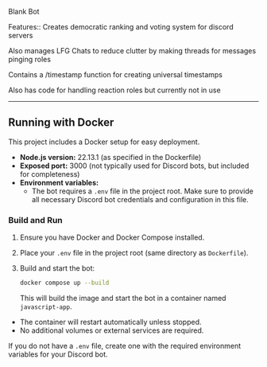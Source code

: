 Blank Bot

Features::
Creates democratic ranking and voting system for discord servers

Also manages LFG Chats to reduce clutter by making threads for messages pinging roles

Contains a /timestamp function for creating universal timestamps

Also has code for handling reaction roles but currently not in use

---

## Running with Docker

This project includes a Docker setup for easy deployment.

- **Node.js version:** 22.13.1 (as specified in the Dockerfile)
- **Exposed port:** 3000 (not typically used for Discord bots, but included for completeness)
- **Environment variables:**
  - The bot requires a `.env` file in the project root. Make sure to provide all necessary Discord bot credentials and configuration in this file.

### Build and Run

1. Ensure you have Docker and Docker Compose installed.
2. Place your `.env` file in the project root (same directory as `Dockerfile`).
3. Build and start the bot:

   ```sh
   docker compose up --build
   ```

   This will build the image and start the bot in a container named `javascript-app`.

- The container will restart automatically unless stopped.
- No additional volumes or external services are required.

If you do not have a `.env` file, create one with the required environment variables for your Discord bot.
